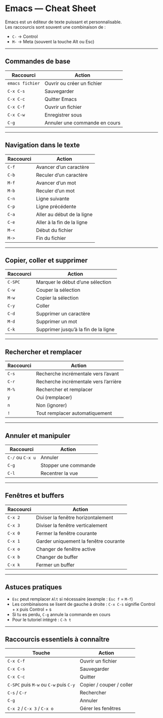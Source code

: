 # Emacs — Cheat Sheet

Emacs est un éditeur de texte puissant et personnalisable.  
Les raccourcis sont souvent une combinaison de :
- `C-` → Control
- `M-` → Meta (souvent la touche Alt ou Esc)

---

## Commandes de base

| Raccourci | Action |
|-----------|--------|
| `emacs fichier` | Ouvrir ou créer un fichier |
| `C-x C-s` | Sauvegarder |
| `C-x C-c` | Quitter Emacs |
| `C-x C-f` | Ouvrir un fichier |
| `C-x C-w` | Enregistrer sous |
| `C-g` | Annuler une commande en cours |

---

## Navigation dans le texte

| Raccourci | Action |
|-----------|--------|
| `C-f` | Avancer d’un caractère |
| `C-b` | Reculer d’un caractère |
| `M-f` | Avancer d’un mot |
| `M-b` | Reculer d’un mot |
| `C-n` | Ligne suivante |
| `C-p` | Ligne précédente |
| `C-a` | Aller au début de la ligne |
| `C-e` | Aller à la fin de la ligne |
| `M-<` | Début du fichier |
| `M->` | Fin du fichier |

---

## Copier, coller et supprimer

| Raccourci | Action |
|-----------|--------|
| `C-SPC` | Marquer le début d’une sélection |
| `C-w` | Couper la sélection |
| `M-w` | Copier la sélection |
| `C-y` | Coller |
| `C-d` | Supprimer un caractère |
| `M-d` | Supprimer un mot |
| `C-k` | Supprimer jusqu’à la fin de la ligne |

---

## Rechercher et remplacer

| Raccourci | Action |
|-----------|--------|
| `C-s` | Recherche incrémentale vers l’avant |
| `C-r` | Recherche incrémentale vers l’arrière |
| `M-%` | Rechercher et remplacer |
| `y` | Oui (remplacer) |
| `n` | Non (ignorer) |
| `!` | Tout remplacer automatiquement |

---

## Annuler et manipuler

| Raccourci | Action |
|-----------|--------|
| `C-/` ou `C-x u` | Annuler |
| `C-g` | Stopper une commande |
| `C-l` | Recentrer la vue |

---

## Fenêtres et buffers

| Raccourci | Action |
|-----------|--------|
| `C-x 2` | Diviser la fenêtre horizontalement |
| `C-x 3` | Diviser la fenêtre verticalement |
| `C-x 0` | Fermer la fenêtre courante |
| `C-x 1` | Garder uniquement la fenêtre courante |
| `C-x o` | Changer de fenêtre active |
| `C-x b` | Changer de buffer |
| `C-x k` | Fermer un buffer |

---

## Astuces pratiques

- `Esc` peut remplacer `Alt` si nécessaire (exemple : `Esc f` = `M-f`)
- Les combinaisons se lisent de gauche à droite : `C-x C-s` signifie Control + x puis Control + s
- Si tu es perdu, `C-g` annule la commande en cours
- Pour le tutoriel intégré : `C-h t`

---

## Raccourcis essentiels à connaître

| Touche | Action |
|--------|--------|
| `C-x C-f` | Ouvrir un fichier |
| `C-x C-s` | Sauvegarder |
| `C-x C-c` | Quitter |
| `C-SPC` puis `M-w` ou `C-w` puis `C-y` | Copier / couper / coller |
| `C-s` / `C-r` | Rechercher |
| `C-g` | Annuler |
| `C-x 2` / `C-x 3` / `C-x o` | Gérer les fenêtres |
